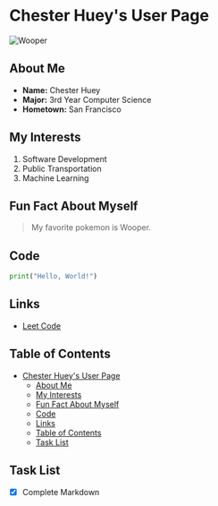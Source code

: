 # Chester Huey's User Page

![Wooper](https://assets.pokemon.com/assets/cms2/img/pokedex/full//194.png)

## About Me

- **Name:** Chester Huey  
- **Major:** 3rd Year Computer Science  
- **Hometown:** San Francisco  

## My Interests

1. Software Development
2. Public Transportation
3. Machine Learning

## Fun Fact About Myself
> My favorite pokemon is Wooper.

## Code
```python
print("Hello, World!")
```

## Links
- [Leet Code](https://leetcode.com)


## Table of Contents
- [Chester Huey's User Page](#chester-hueys-user-page)
  - [About Me](#about-me)
  - [My Interests](#my-interests)
  - [Fun Fact About Myself](#fun-fact-about-myself)
  - [Code](#code)
  - [Links](#links)
  - [Table of Contents](#table-of-contents)
  - [Task List](#task-list)

## Task List
- [x] Complete Markdown